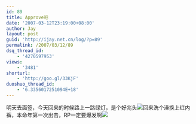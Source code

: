 ```yaml
---
id: 89
title: Approve吧
date: '2007-03-12T23:19:00+08:00'
author: Jay
layout: post
guid: 'http://ijay.net.cn/log/?p=89'
permalink: /2007/03/12/89
dsq_thread_id:
    - '4270597953'
views:
    - '3481'
shorturl:
    - 'http://goo.gl/33KjF'
duoshuo_thread_id:
    - '6.3356017251094E+18'
---
```


明天去面签，今天回来的时候路上一路绿灯，是个好兆头<img src="http://shared.live.com/VIf!VWmJbs6tK-ObyYk28Q/emoticons/smile_shades.gif" />回来洗个澡换上红内裤，本命年第一次出击，RP一定要爆发啊<img src="http://shared.live.com/VIf!VWmJbs6tK-ObyYk28Q/emoticons/lightbulb.gif" /><br />